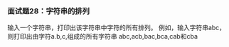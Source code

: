 ### 面试题28：字符串的排列
输入一个字符串，打印出该字符串中字符的所有排列。
例如，输入字符串abc，则打印出由字符a.b,c,组成的所有字符串
abc,acb,bac,bca,cab和cba

